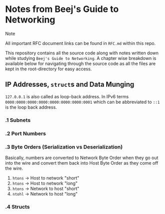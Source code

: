 # Notes from Beej's Guide to Networking

> [!NOTE]
> All important RFC document links can be found in `RFC.md` within this repo.

This repository contains all the source code along with notes written 
down while studying `Beej's Guide to Networking`. A chapter wise 
breakdown is available below for navigating through the source code 
as all the files are kept in the root-directory for easy access.

## IP Addresses, `struct`s and Data Munging
`127.0.0.1` is also called as loop-back address. In IPv6 terms 
`0000:0000:0000:0000:0000:0000:0000:0001` which can be abbreviated to `::1` is 
the loop back address.

### .1 Subnets
### .2 Port Numbers
### .3 Byte Orders (Serialization vs Deserialization)
Basically, numbers are converted to Network Byte Order when they go out into 
the wire and convert them back into Host Byte Order as they come off the wire.
1. `htons` -> Host to network "short"
2. `htons` -> Host to network "long"
3. `htons` -> Network to host "short"
4. `ntohl` -> Network to host "long"


### .4 Structs

